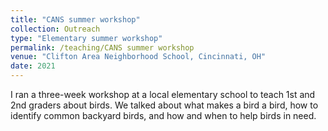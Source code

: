 ```yaml
---
title: "CANS summer workshop"
collection: Outreach
type: "Elementary summer workshop"
permalink: /teaching/CANS summer workshop
venue: "Clifton Area Neighborhood School, Cincinnati, OH"
date: 2021
---
```

I ran a three-week workshop at a local elementary school to teach 1st and 2nd graders about birds. We talked about what makes a bird a bird, how to identify common backyard birds, and how and when to help birds in need. 
